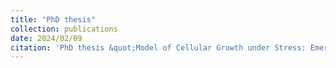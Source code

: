 ```yaml
---
title: "PhD thesis"
collection: publications
date: 2024/02/09
citation: 'PhD thesis &quot;Model of Cellular Growth under Stress: Emergence of Heterogeneity and Impact of the Environment.&quot;'
---
```

